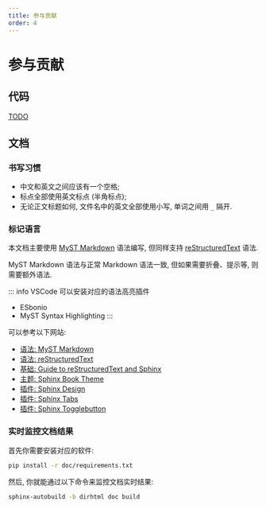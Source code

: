 ```yaml
---
title: 参与贡献
order: 4
---
```


# 参与贡献

## 代码

[TODO](https://github.com/N0VI028/JS-Slash-Runner/blob/main/README_contribution.md)

## 文档

### 书写习惯

- 中文和英文之间应该有一个空格;
- 标点全部使用英文标点 (半角标点);
- 无论正文标题如何, 文件名中的英文全部使用小写, 单词之间用 `_` 隔开.

### 标记语言

本文档主要使用 [MyST Markdown](https://myst-parser.readthedocs.io/en/stable/intro.html) 语法编写, 但同样支持 [reStructuredText](https://www.sphinx-doc.org/en/master/usage/restructuredtext/index.html) 语法.

MyST Markdown 语法与正常 Markdown 语法一致, 但如果需要折叠、提示等, 则需要额外语法.

::: info VSCode 可以安装对应的语法高亮插件
- ESbonio
- MyST Syntax Highlighting
:::

可以参考以下网站:

- [语法: MyST Markdown](https://myst-parser.readthedocs.io/en/latest/index.html)
- [语法: reStructuredText](https://www.sphinx-doc.org/en/master/usage/restructuredtext/index.html)
- [基础: Guide to reStructuredText and Sphinx](https://documatt.com/restructuredtext-reference/)
- [主题: Sphinx Book Theme](https://sphinx-book-theme.readthedocs.io/en/latest/content/content-blocks.html)
- [插件: Sphinx Design](https://sphinx-design.readthedocs.io/en/latest/index.html)
- [插件: Sphinx Tabs](https://sphinx-tabs.readthedocs.io/en/latest/)
- [插件: Sphinx Togglebutton](https://sphinx-togglebutton.readthedocs.io/en/latest/)

### 实时监控文档结果

首先你需要安装对应的软件:

```bash
pip install -r doc/requirements.txt
```

然后, 你就能通过以下命令来监控文档实时结果:

```bash
sphinx-autobuild -b dirhtml doc build
```
